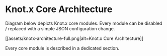 # Knot.x Core Architecture

Diagram below depicts Knot.x core modules.
Every module can be disabled / replaced with a simple JSON configuration change.

[[assets/knotx-architecture-full.png|alt=Knot.x Core Architecture]]

Every core module is described in a dedicated section.
